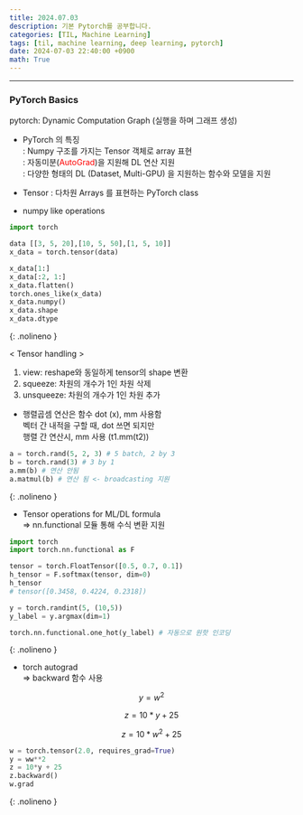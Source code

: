 ```yaml
---
title: 2024.07.03
description: 기본 Pytorch를 공부합니다.
categories: [TIL, Machine Learning]
tags: [til, machine learning, deep learning, pytorch]
date: 2024-07-03 22:40:00 +0900
math: True
---
```


<hr>
<h3> PyTorch Basics </h3>

pytorch: Dynamic Computation Graph (실행을 하며 그래프 생성)

* PyTorch 의 특징 <br/>
: Numpy 구조를 가지는 Tensor 객체로 array 표현 <br/>
: 자동미분(<span style="color:red;">AutoGrad</span>)을 지원해 DL 연산 지원 <br/>
: 다양한 형태의 DL (Dataset, Multi-GPU) 을 지원하는 함수와 모델을 지원 <br/>

* Tensor 
: 다차원 Arrays 를 표현하는 PyTorch class

* numpy like operations

```python
import torch

data [[3, 5, 20],[10, 5, 50],[1, 5, 10]]
x_data = torch.tensor(data)

x_data[1:]
x_data[:2, 1:]
x_data.flatten()
torch.ones_like(x_data)
x_data.numpy()
x_data.shape
x_data.dtype
```
{: .nolineno }

< Tensor handling > <br/>
1. view: reshape와 동일하게 tensor의 shape 변환 <br/>
2. squeeze: 차원의 개수가 1인 차원 삭제 <br/>
3. unsqueeze: 차원의 개수가 1인 차원 추가 <br/>


* 행렬곱셈 연산은 함수 dot (x), mm 사용함 <br/>
벡터 간 내적을 구할 때, dot 쓰면 되지만 <br/>
행렬 간 연산시, mm 사용 (t1.mm(t2)) <br/>

```python
a = torch.rand(5, 2, 3) # 5 batch, 2 by 3
b = torch.rand(3) # 3 by 1
a.mm(b) # 연산 안됨
a.matmul(b) # 연산 됨 <- broadcasting 지원
```
{: .nolineno }

* Tensor operations for ML/DL formula <br/>
=> nn.functional 모듈 통해 수식 변환 지원

```python
import torch
import torch.nn.functional as F

tensor = torch.FloatTensor([0.5, 0.7, 0.1])
h_tensor = F.softmax(tensor, dim=0)
h_tensor
# tensor([0.3458, 0.4224, 0.2318])

y = torch.randint(5, (10,5))
y_label = y.argmax(dim=1)

torch.nn.functional.one_hot(y_label) # 자동으로 원핫 인코딩
```
{: .nolineno }

* torch autograd <br/>
=> backward 함수 사용 <br/>

$$
y = w^2
$$

$$
z = 10*y + 25
$$

$$
z = 10*w^{2} + 25
$$

```python
w = torch.tensor(2.0, requires_grad=True)
y = ww**2
z = 10*y + 25
z.backward()
w.grad
```
{: .nolineno }

